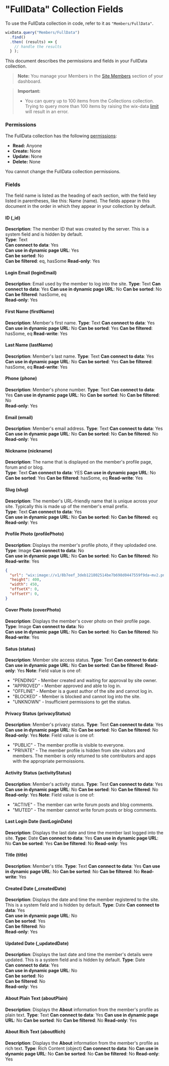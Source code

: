 <!-- This article was published using the Doc Push single-sourcing tool. Any changes to this article MUST be made in the source file. Find it at www.github.com/wix-private/velo-docs.-->



# "FullData" Collection Fields









To use the FullData collection in code, refer to it as `"Members/FullData"`.

```javascript
wixData.query("Members/FullData")
  .find()
  .then( (results) => {
    // handle the results
  } );
```

This document describes the permissions and fields in your FullData collection.

> **Note:**
> You manage your Members in the [Site Members](https://support.wix.com/en/article/viewing-your-member-list) section of your dashboard.

> **Important:**
> -   You can query up to 100 items from the Collections collection. Trying to query more than 100 items by raising the wix-data [limit](https://www.wix.com/corvid/reference/wix-data.WixDataQuery.html#limit) will result in an error.
    
### Permissions 

The FullData collection has the following [permissions](https://support.wix.com/en/article/about-collection-permissions):

-   **Read:** Anyone
-   **Create:** None
-   **Update:** None
-   **Delete:** None

You cannot change the FullData collection permissions.

### Fields 

The field name is listed as the heading of each section, with the field key listed in parentheses, like this: Name (name). The fields appear in this document in the order in which they appear in your collection by default. 


#### ID (\_id) 

**Description**: The member ID that was created by the server. This is a system field and is hidden by default.  
**Type**: Text  
**Can connect to data**: Yes  
**Can use in dynamic page URL**: Yes  
**Can be sorted**: No  
**Can be filtered**: eq, hasSome
**Read-only**: Yes


#### Login Email (loginEmail) 

**Description**: Email used by the member to log into the site.
**Type**: Text
**Can connect to data**: Yes
**Can use in dynamic page URL**: No 
**Can be sorted**: No
**Can be filtered**: hasSome, eq  
**Read-only**: Yes

#### First Name (firstName) 

**Description**: Member's first name.
**Type**: Text
**Can connect to data**: Yes 
**Can use in dynamic page URL**: No
**Can be sorted**: Yes
**Can be filtered**: hasSome, eq
**Read-write**: Yes

#### Last Name (lastName) 

**Description**: Member's last name. 
**Type**: Text
**Can connect to data**: Yes  
**Can use in dynamic page URL**: No
**Can be sorted**: Yes
**Can be filtered**: hasSome, eq 
**Read-write**: Yes

#### Phone (phone) 

**Description**:  Member's phone number.
**Type**: Text
**Can connect to data**: Yes
**Can use in dynamic page URL**: No 
**Can be sorted**: No
**Can be filtered**: No  
**Read-only**: Yes

#### Email (email) 

**Description**: Member's email address. 
**Type**: Text 
**Can connect to data**: Yes    
**Can use in dynamic page URL**: No 
**Can be sorted**: No
**Can be filtered**: No  
**Read-only**: Yes

#### Nickname (nickname) 

**Description**: The name that is displayed on the member's profile page, forum and or blog.  
**Type**: Text
**Can connect to data**: YES 
**Can use in dynamic page URL**: No
**Can be sorted**: Yes
**Can be filtered**: hasSome, eq 
**Read-write**: Yes

#### Slug (slug) 

**Description**: The member's URL-friendly name that is unique across your site. Typically this is made up of the member's email prefix.  
**Type**: Text
**Can connect to data**: Yes  
**Can use in dynamic page URL**: No 
**Can be sorted**: No
**Can be filtered**: eq   
**Read-only**: Yes

#### Profile Photo (profilePhoto) 

**Description**: Displays the member's profile photo, if they uplodaded one.
**Type**: Image
**Can connect to data**: No  
**Can use in dynamic page URL**: No
**Can be sorted**: No
**Can be filtered**: No  
**Read-write**: Yes

```json
{
  "url": "wix:image://v1/8b7eef_3deb121802514be7b698d0447559f9da~mv2.png/avatar-ga890ac591_1280.png",
  "height": 400,
  "width": 450,
  "offsetX": 0,
  "offsetY": 0,
}
```

#### Cover Photo (coverPhoto) 

**Description**: Displays the member's cover photo on their profile page.
**Type**: Image
**Can connect to data**: No  
**Can use in dynamic page URL**: No
**Can be sorted**: No
**Can be filtered**: No  
**Read-write**: Yes

#### Satus (status) 

**Description**: Member site access status.
**Type**: Text
**Can connect to data**: 
**Can use in dynamic page URL**: No
**Can be sorted**: 
**Can be filtered**: 
**Read-only**: Yes
**Note**: Field value is one of: 
-   "PENDING" - Member created and waiting for approval by site owner.
-   "APPROVED" - Member approved and able to log in.
-   "OFFLINE" - Member is a guest author of the site and cannot log in.
-   "BLOCKED" - Member is blocked and cannot log into the site.
-   "UNKNOWN" - Insufficient permissions to get the status. 

#### Privacy Status (privacyStatus) 

**Description**: Member's privacy status.
**Type**: Text
**Can connect to data**: Yes
**Can use in dynamic page URL**: No
**Can be sorted**: No
**Can be filtered**: No
**Read-only**: Yes
**Note**: Field value is one of: 
-   "PUBLIC" - The member profile is visible to everyone.
-   "PRIVATE" - The member profile is hidden from site visitors and members. The member is only returned to site contributors and apps with the appropriate permoissions.

####  Activity Status (activityStatus) 

**Description**: Member's activity status.
**Type**: Test
**Can connect to data**: Yes
**Can use in dynamic page URL**: No
**Can be sorted**: No
**Can be filtered**: No
**Read-only**: Yes
**Note**: Field value is one of: 
-   "ACTIVE" - The member can write forum posts and blog comments.
-   "MUTED" - The member cannot write forum posts or blog comments.


#### Last Login Date (lastLoginDate) 

**Description**: Displays the last date and time the member last logged into the site.
**Type**: Date
**Can connect to data**: Yes
**Can use in dynamic page URL**: No
**Can be sorted**: Yes
**Can be filtered**: No
**Read-only**: Yes

#### Title (title) 

**Description**: Member's title.
**Type**: Text
**Can connect to data**: Yes
**Can use in dynamic page URL**: No
**Can be sorted**: No
**Can be filtered**: No
**Read-write**: Yes

#### Created Date (\_createdDate) 

**Description**: Displays the date and time the member registered to the site. This is a system field and is hidden by default.
**Type**: Date 
**Can** **connect to data**: Yes  
**Can use in dynamic page URL**: No  
**Can be sorted**: Yes  
**Can be filtered**: No  
**Read-only**: Yes

#### Updated Date (\_updatedDate) 

**Description**: Displays the last date and time the member's details were updated. This is a system field and is hidden by default.
**Type**: Date  
**Can** **connect to data**: Yes  
**Can use in dynamic page URL**: No  
**Can be sorted**: No  
**Can be filtered**: No  
**Read-only**: Yes

#### About Plain Text (aboutPlain) 

**Description**: Displays the **About** information from the member's profile as plain text.
**Type**: Text
**Can connect to data**: Yes
**Can use in dynamic page URL**: No
**Can be sorted**: No
**Can be filtered**: No
**Read-only**: Yes

#### About Rich Text (aboutRich) 

**Description**: Displays the **About** information from the member's profile as rich text.
**Type**: Rich Content (object)
**Can connect to data**: No
**Can use in dynamic page URL**: No
**Can be sorted**: No
**Can be filtered**: No
**Read-only**: Yes